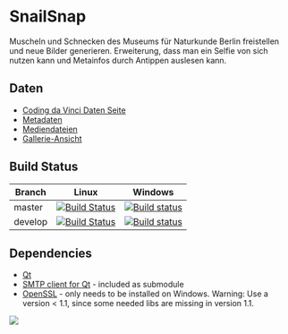 # SnailSnap
Muscheln und Schnecken des Museums für Naturkunde Berlin freistellen und neue Bilder generieren. Erweiterung, dass man ein Selfie von sich nutzen kann und Metainfos durch Antippen auslesen kann.

## Daten

  - [Coding da Vinci Daten Seite](https://codingdavinci.de/daten/#museum-f%C3%BCr-naturkunde-berlin)
  - [Metadaten](http://gbif.naturkundemuseum-berlin.de/CDV2018/Mollusken/Metadaten/)
  - [Mediendateien](http://gbif.naturkundemuseum-berlin.de/CDV2018/Mollusken/)
  - [Gallerie-Ansicht](http://gbif.naturkundemuseum-berlin.de/CDV2018/mollusken-gallery.html)
  
## Build Status

|Branch      |Linux     |Windows   |
|------------|----------|----------|
|master      | [![Build Status](https://travis-ci.com/snailsnap/mosaic.svg?branch=master)](https://travis-ci.com/snailsnap/mosaic) | [![Build status](https://ci.appveyor.com/api/projects/status/5g1x1yk1wvlohao2/branch/master?svg=true)](https://ci.appveyor.com/project/lukaswagner/mosaic/branch/master) |
|develop     | [![Build Status](https://travis-ci.com/snailsnap/mosaic.svg?branch=develop)](https://travis-ci.com/snailsnap/mosaic) | [![Build status](https://ci.appveyor.com/api/projects/status/5g1x1yk1wvlohao2/branch/develop?svg=true)](https://ci.appveyor.com/project/lukaswagner/mosaic/branch/develop) |

## Dependencies

  - [Qt](https://www.qt.io/)
  - [SMTP client for Qt](https://github.com/bluetiger9/SmtpClient-for-Qt) - included as submodule
  - [OpenSSL](https://slproweb.com/products/Win32OpenSSL.html) - only needs to be installed on Windows. Warning: Use a version < 1.1, since some needed libs are missing in version 1.1.
  
![](https://img1.picload.org/image/dogggpcw/image18.png)  
